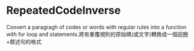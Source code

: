 # RepeatedCodeInverse
Convert a paragragh of codes or words with regular rules into a function with for loop and statements.將有重覆規則的原始碼(或文字)轉換成一個迴圈+敘述句的格式
